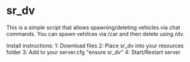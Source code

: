 # sr_dv
This is a simple script that allows spawning/deleting vehicles via chat commands. You can spawn vehilces via /car <modelID> and then delete using /dv.

Install instructions:
1: Download files
2: Place sr_dv into your resources folder
3: Add to your server.cfg "ensure sr_dv"
4: Start/Restart server
